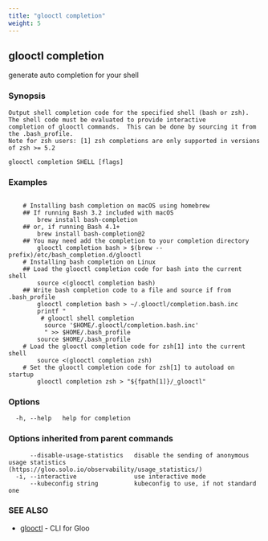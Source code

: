 ```yaml
---
title: "glooctl completion"
weight: 5
---
```

## glooctl completion

generate auto completion for your shell

### Synopsis


	Output shell completion code for the specified shell (bash or zsh).
	The shell code must be evaluated to provide interactive
	completion of glooctl commands.  This can be done by sourcing it from
	the .bash_profile.
	Note for zsh users: [1] zsh completions are only supported in versions of zsh >= 5.2

```
glooctl completion SHELL [flags]
```

### Examples

```

	# Installing bash completion on macOS using homebrew
	## If running Bash 3.2 included with macOS
	  	brew install bash-completion
	## or, if running Bash 4.1+
	    brew install bash-completion@2
	## You may need add the completion to your completion directory
	    glooctl completion bash > $(brew --prefix)/etc/bash_completion.d/glooctl
	# Installing bash completion on Linux
	## Load the glooctl completion code for bash into the current shell
	    source <(glooctl completion bash)
	## Write bash completion code to a file and source if from .bash_profile
	    glooctl completion bash > ~/.glooctl/completion.bash.inc
	    printf "
 	     # glooctl shell completion
	      source '$HOME/.glooctl/completion.bash.inc'
	      " >> $HOME/.bash_profile
	    source $HOME/.bash_profile
	# Load the glooctl completion code for zsh[1] into the current shell
	    source <(glooctl completion zsh)
	# Set the glooctl completion code for zsh[1] to autoload on startup
	    glooctl completion zsh > "${fpath[1]}/_glooctl"
```

### Options

```
  -h, --help   help for completion
```

### Options inherited from parent commands

```
      --disable-usage-statistics   disable the sending of anonymous usage statistics (https://gloo.solo.io/observability/usage_statistics/)
  -i, --interactive                use interactive mode
      --kubeconfig string          kubeconfig to use, if not standard one
```

### SEE ALSO

* [glooctl](../glooctl)	 - CLI for Gloo

